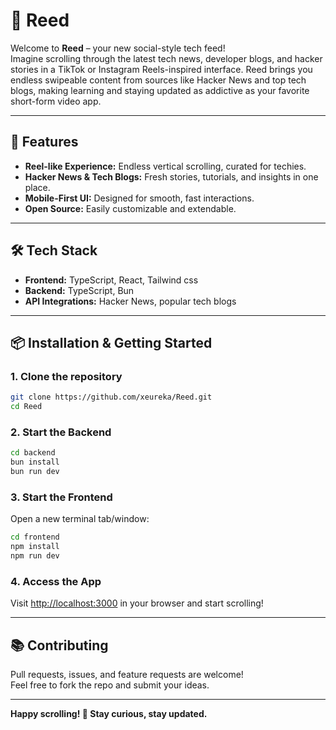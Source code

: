 # 📜 Reed

Welcome to **Reed** – your new social-style tech feed!  
Imagine scrolling through the latest tech news, developer blogs, and hacker stories in a TikTok or Instagram Reels-inspired interface. Reed brings you endless swipeable content from sources like Hacker News and top tech blogs, making learning and staying updated as addictive as your favorite short-form video app.

---

## 🚀 Features

- **Reel-like Experience:** Endless vertical scrolling, curated for techies.
- **Hacker News & Tech Blogs:** Fresh stories, tutorials, and insights in one place.
- **Mobile-First UI:** Designed for smooth, fast interactions.
- **Open Source:** Easily customizable and extendable.

---

## 🛠️ Tech Stack

- **Frontend:** TypeScript, React, Tailwind css
- **Backend:** TypeScript, Bun
- **API Integrations:** Hacker News, popular tech blogs

---

## 📦 Installation & Getting Started

### 1. Clone the repository

```bash
git clone https://github.com/xeureka/Reed.git
cd Reed
```

### 2. Start the Backend

```bash
cd backend
bun install
bun run dev
```

### 3. Start the Frontend

Open a new terminal tab/window:

```bash
cd frontend
npm install
npm run dev
```

### 4. Access the App

Visit [http://localhost:3000](http://localhost:3000) in your browser and start scrolling!

---

## 📚 Contributing

Pull requests, issues, and feature requests are welcome!  
Feel free to fork the repo and submit your ideas.

---


**Happy scrolling! 🚀 Stay curious, stay updated.**
